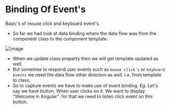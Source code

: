 # Binding Of Event's
Basic's of mouse click and keyboard event's

- So far we had look at data binding where the data flow was from the component class to the component template.

![image](https://user-images.githubusercontent.com/35020560/91057993-8fec9580-e645-11ea-9087-7eef1d49728b.png)

- When we update class property then we will get template updated as well.
- But sometime to respond user events such as `mouse click's` or `keyboard events` we need the data flow other direction as well. i.e. from template to class.
- So to capture events we have to make use of event binding.
*Eg.* Let's say we have button, When user clicks on it. We want to display "Welcome in Angular".
  for that we need to listen click event on this button.
